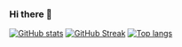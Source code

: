 ### Hi there 👋

[![GitHub stats](https://github-readme-stats.vercel.app/api?username=adamferreira&show_icons=true&theme=github_dark&hide_title=true)](https://github.com/adamferreira)
[![GitHub Streak](https://github-readme-streak-stats.herokuapp.com?user=adamferreira&theme=dark)](https://git.io/streak-stats)
[![Top langs](https://github-readme-stats.vercel.app/api/top-langs/?username=adamferreira&layout=compact&theme=github_dark&hide_title=true)](https://github.com/adamferreira)

<!--
**adamferreira/adamferreira** is a ✨ _special_ ✨ repository because its `README.md` (this file) appears on your GitHub profile.

Here are some ideas to get you started:

- 🔭 I’m currently working on ...
- 🌱 I’m currently learning ...
- 👯 I’m looking to collaborate on ...
- 🤔 I’m looking for help with ...
- 💬 Ask me about ...
- 📫 How to reach me: ...
- 😄 Pronouns: ...
- ⚡ Fun fact: ...
-->
